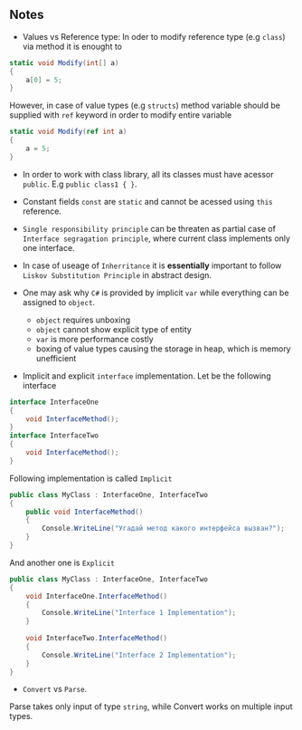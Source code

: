 ## Notes

- Values vs Reference type: In oder to modify reference type (e.g `class`) via method it is enought to

```cs
static void Modify(int[] a)
{
	a[0] = 5;
}
```

However, in case of value types (e.g `structs`) method variable should be supplied with `ref` keyword in order to modify entire variable

```cs
static void Modify(ref int a)
{
	a = 5;
}
```
	
- In order to work with class library, all its classes must have acessor `public`. E.g `public class1 { }`.

- Constant fields `const` are `static` and cannot be acessed using `this` reference.

- `Single responsibility principle` can be threaten as partial case of `Interface segragation principle`, where current class implements only one interface.

- In case of useage of `Inherritance` it is **essentially** important to follow `Liskov Substitution Principle` in abstract design.

- One may ask why `C#` is provided by  implicit `var` while everything can be assigned to `object`.

  - `object` requires unboxing
  - `object` cannot show explicit type of entity
  - `var` is more performance costly
  - boxing of value types causing the storage in heap, which is memory unefficient

- Implicit and explicit `interface` implementation. Let be the following interface

```cs
interface InterfaceOne
{
    void InterfaceMethod();
}
interface InterfaceTwo
{
    void InterfaceMethod();
}
```

Following implementation is called `Implicit`

```cs
public class MyClass : InterfaceOne, InterfaceTwo
{
    public void InterfaceMethod()
    {
        Console.WriteLine("Угадай метод какого интерфейса вызван?");
    }
}
```

And another one is `Explicit`

```cs
public class MyClass : InterfaceOne, InterfaceTwo
{
    void InterfaceOne.InterfaceMethod()
    {
		Console.WriteLine("Interface 1 Implementation");
    }
	
    void InterfaceTwo.InterfaceMethod()
    {
		Console.WriteLine("Interface 2 Implementation");
    }
}
```

- `Convert` vs `Parse`.

Parse takes only input of type `string`, while Convert works on multiple input types.

